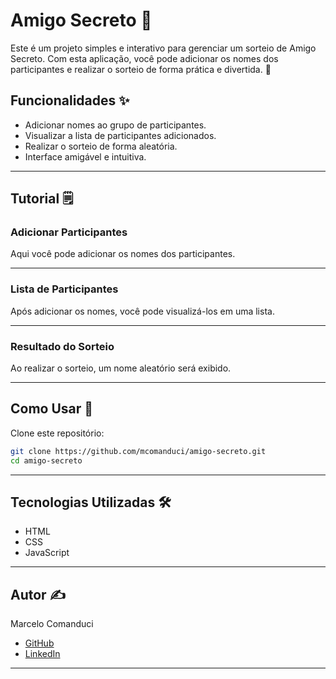 # Amigo Secreto 🎁

Este é um projeto simples e interativo para gerenciar um sorteio de Amigo Secreto. Com esta aplicação, você pode adicionar os nomes dos participantes e realizar o sorteio de forma prática e divertida. 🚀

## Funcionalidades ✨

- Adicionar nomes ao grupo de participantes.
- Visualizar a lista de participantes adicionados.
- Realizar o sorteio de forma aleatória.
- Interface amigável e intuitiva.

---

## Tutorial 🗒️

### Adicionar Participantes

Aqui você pode adicionar os nomes dos participantes.

---

### Lista de Participantes

Após adicionar os nomes, você pode visualizá-los em uma lista.

---

### Resultado do Sorteio

Ao realizar o sorteio, um nome aleatório será exibido.

---

## Como Usar 🚀

Clone este repositório:

```bash
git clone https://github.com/mcomanduci/amigo-secreto.git
cd amigo-secreto
```

---

## Tecnologias Utilizadas 🛠️

- HTML
- CSS
- JavaScript

---

## Autor ✍️
Marcelo Comanduci
- [GitHub](https://github.com/mcomanduci)
- [LinkedIn](https://www.linkedin.com/in/mcomanduci/)

---